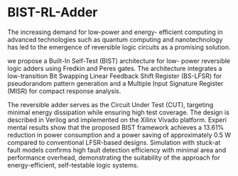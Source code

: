 # BIST-RL-Adder
The increasing demand for low-power and energy-
efficient computing in advanced technologies such as quantum
computing and nanotechnology has led to the emergence of
reversible logic circuits as a promising solution.

we propose a Built-In Self-Test (BIST) architecture for low-
power reversible logic adders using Fredkin and Peres gates.
The architecture integrates a low-transition Bit Swapping Linear
Feedback Shift Register (BS-LFSR) for pseudorandom pattern
generation and a Multiple Input Signature Register (MISR) for
compact response analysis.

The reversible adder serves as the Circuit Under Test (CUT), targeting minimal energy dissipation
while ensuring high test coverage. The design is described in
Verilog and implemented on the Xilinx Vivado platform. Experi
mental results show that the proposed BIST framework achieves
a 13.61% reduction in power consumption and a power saving
of approximately 0.5 W compared to conventional LFSR-based
designs. 
Simulation with stuck-at fault models confirms high
fault detection efficiency with minimal area and performance
overhead, demonstrating the suitability of the approach for
energy-efficient, self-testable logic systems.

